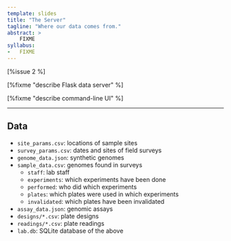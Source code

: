 ```yaml
---
template: slides
title: "The Server"
tagline: "Where our data comes from."
abstract: >
    FIXME
syllabus:
-   FIXME
---
```


[%issue 2 %]

[%fixme "describe Flask data server" %]

[%fixme "describe command-line UI" %]

---

## Data

-   `site_params.csv`: locations of sample sites
-   `survey_params.csv`: dates and sites of field surveys
-   `genome_data.json`: synthetic genomes
-   `sample_data.csv`: genomes found in surveys
    -   `staff`: lab staff
    -   `experiments`: which experiments have been done
    -   `performed`: who did which experiments
    -   `plates`: which plates were used in which experiments
    -   `invalidated`: which plates have been invalidated
-   `assay_data.json`: genomic assays
-   `designs/*.csv`: plate designs
-   `readings/*.csv`: plate readings
-   `lab.db`: SQLite database of the above
